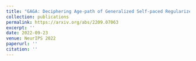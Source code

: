 ```yaml
---
title: "GAGA: Deciphering Age-path of Generalized Self-paced Regularizer"
collection: publications
permalink: https://arxiv.org/abs/2209.07063
excerpt: ''
date: 2022-09-23
venue: NeurIPS 2022
paperurl: ''
citation: ''
---
```

